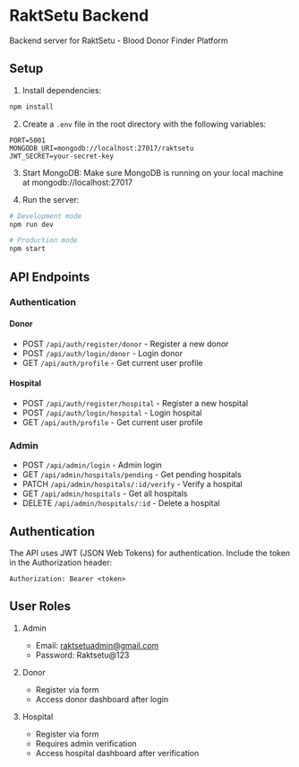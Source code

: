 # RaktSetu Backend

Backend server for RaktSetu - Blood Donor Finder Platform

## Setup

1. Install dependencies:
```bash
npm install
```

2. Create a `.env` file in the root directory with the following variables:
```
PORT=5001
MONGODB_URI=mongodb://localhost:27017/raktsetu
JWT_SECRET=your-secret-key
```

3. Start MongoDB:
Make sure MongoDB is running on your local machine at mongodb://localhost:27017

4. Run the server:
```bash
# Development mode
npm run dev

# Production mode
npm start
```

## API Endpoints

### Authentication

#### Donor
- POST `/api/auth/register/donor` - Register a new donor
- POST `/api/auth/login/donor` - Login donor
- GET `/api/auth/profile` - Get current user profile

#### Hospital
- POST `/api/auth/register/hospital` - Register a new hospital
- POST `/api/auth/login/hospital` - Login hospital
- GET `/api/auth/profile` - Get current user profile

### Admin
- POST `/api/admin/login` - Admin login
- GET `/api/admin/hospitals/pending` - Get pending hospitals
- PATCH `/api/admin/hospitals/:id/verify` - Verify a hospital
- GET `/api/admin/hospitals` - Get all hospitals
- DELETE `/api/admin/hospitals/:id` - Delete a hospital

## Authentication

The API uses JWT (JSON Web Tokens) for authentication. Include the token in the Authorization header:
```
Authorization: Bearer <token>
```

## User Roles

1. Admin
   - Email: raktsetuadmin@gmail.com
   - Password: Raktsetu@123

2. Donor
   - Register via form
   - Access donor dashboard after login

3. Hospital
   - Register via form
   - Requires admin verification
   - Access hospital dashboard after verification 